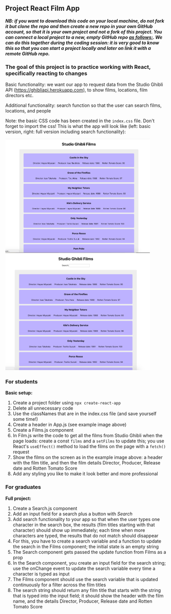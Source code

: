 ## Project React Film App

***NB: if you want to download this code on your local machine, do not fork it but clone the repo and then create a new repo in your own GitHub account, so that it is your own project and not a fork of this project. You can connect a local project to a new, empty GitHub repo [as follows:](https://docs.github.com/en/github/importing-your-projects-to-github/adding-an-existing-project-to-github-using-the-command-line). We can do this together during the coding session: it is very good to know this so that you can start a project locally and later on link it with a remote GitHub repo.***

### The goal of this project is to practice working with React, specifically reacting to changes

Basic functionality: we want our app to request data from the Studio Ghibli API (https://ghibliapi.herokuapp.com), to show films, locations, film directors etc. 

Additional functionality: search function so that the user can search films, locations, and people

Note: the basic CSS code has been created in the `index.css` file. Don't forget to import the css! This is what the app will look like (left: basic version, right: full version including search functionality):  

<img src="/project_react_film_app/studio_ghibli_basic.png" width="450" /> <img src="/project_react_film_app/studio_ghibli_with_search.png" width="450" />

### For students

**Basic setup:**  

1. Create a project folder using `npx create-react-app`
1. Delete all unnecessary code
1. Use the classNames that are in the index.css file (and save yourself some time!)
1. Create a header in App.js (see example image above)
1. Create a Films.js component 
1. In Film.js write the code to get all the films from Studio Ghibli when the page loads: create a const `films` and a `setFilms` to update this; you use React's `useEffect()` method to load the films on the page with a `fetch()` request
1. Show the films on the screen as in the example image above: a header with the film title, and then the film details Director, Producer, Release date and Rotten Tomato Score
1. Add any styling you like to make it look better and more professional

### For graduates

**Full project:**

1. Create a Search.js component
1. Add an input field for a search plus a button with *Search*
1. Add search functionality to your app so that when the user types one character in the search box, the results (film titles starting with that character) should show up immediately; each time when more characters are typed, the results that do not match should disappear
1. For this, you have to create a search variable and a function to update the search in the Films component; the initial state is an empty string
1. The Search component gets passed the update function from Films as a prop
1. In the Search component, you create an input field for the search string; use the onChange event to update the search variable every time a character is typed as input
1. The Films component should use the search variable that is updated continuously for a filter across the film titles
1. The search string should return any film title that starts with the string that is typed into the input field; it should show the header with the film name, and the details Director, Producer, Release date and Rotten Tomato Score

